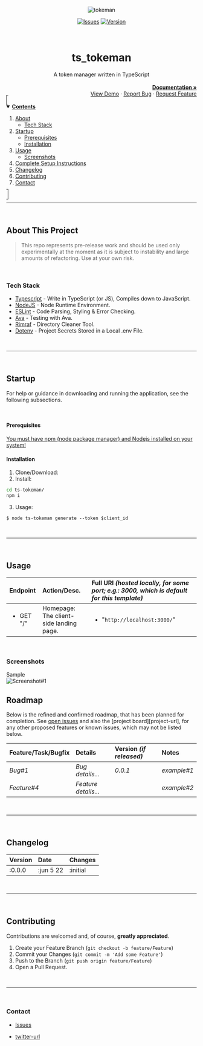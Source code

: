<!--
*** Using markdown "reference style" links for readability.
*** Reference links are enclosed in brackets [ ] instead of parentheses ( ).
*** See the bottom of this document for the declaration of the reference variables.
*** https://www.markdownguide.org/basic-syntax/#reference-style-links
-->

<div align="center">


<br>
<br>
<br>

![tokeman](./assets/tokeman.png)

<!-- PROJECT SHIELDS/BADGES -->
[![Issues][issues-shield]][issues-url]
[![Version][version-shield]][version-url]

<!-- PROJECT LOGO & TITLE -->
<br>
<div align="center">
  <div align="center"><h1>ts_tokeman</h1>A token manager written in TypeScript</div>
  <div align="right">
    <br>
    <a href="https://github.com/jay-bulk/ts-tokeman/blob/main/README.md"><strong>Documentation »</strong></a>
    <br>
    <a href="#usage">View Demo</a>
    ·
    <a href="https://github.com/jay-bulk/ts-tokeman/issues">Report Bug</a>
    ·
    <a href="https://github.com/jay-bulk/ts-tokeman/issues">Request Feature</a>
  </div>
</div>



<!-- TABLE OF CONTENTS -->
<div align="left">
<details align="left" open="open" style="padding:4px;display:inline;border-width:1px;border-style:solid;">
  <summary><b style="display: inline-block"><u>Contents</u></b></summary>
    <ol>
        <li>
        <a href="#about-this-project">About</a>
        <ul>
            <li><a href="#tech-stack">Tech Stack</a></li>
        </ul>
        </li>
        <li>
        <a href="#startup">Startup</a>
        <ul>
            <li><a href="#prerequisites">Prerequisites</a></li>
            <li><a href="#installation">Installation</a></li>
        </ul>
        </li>
        <li>
          <a href="#usage">Usage</a>
          <ul>
            <li><a href="#screenshots">Screenshots</a></li>
        </ul>
        </li>
        <li><a href="#complete-setup-instructions">Complete Setup Instructions</a></li>
        <li><a href="#changelog">Changelog</a></li>
        <li><a href="#contributing">Contributing</a></li>
        <li><a href="#contact">Contact</a></li>
    </ol>
</details><hr><br>
<div/>



## About This Project
> This repo represents pre-release work and should be used only experimentally at the moment as it is subject to instability and large amounts of refactoring. Use at your own risk.
<br>

### Tech Stack
* [Typescript](https://www.typescriptlang.org/) - Write in TypeScript (or JS), Compiles down to JavaScript.
* [NodeJS](https://nodejs.org/en/) - Node Runtime Environment.
* [ESLint](https://eslint.org/) - Code Parsing, Styling & Error Checking.
* [Ava](https://github.com/avajs/ava) - Testing with Ava.
* [Rimraf](https://www.npmjs.com/package/rimraf) - Directory Cleaner Tool.
* [Dotenv](https://www.npmjs.com/package/dotenv) - Project Secrets Stored in a Local .env File.

<br><hr><br>

## Startup
For help or guidance in downloading and running the application, see the following subsections.

<br>

#### Prerequisites
[You must have npm (node package manager) and Nodejs installed on your system!](https://docs.npmjs.com/downloading-and-installing-node-js-and-npm)

#### Installation
1. Clone/Download:
2. Install:
  ```sh
cd ts-tokeman/
  npm i
  ```
3. Usage:
  ```shell
$ node ts-tokeman generate --token $client_id
  ```

<br><hr><br>

## Usage

| Endpoint | Action/Desc. | Full URI <i>(hosted locally, for some port; e.g.: 3000, which is default for this template)</i> |
|:---|:---|:---|
| <ul><li>GET "/"</li></ul> | Homepage:<br>The client-side landing page. | <ul><li>"`http://localhost:3000/`"</li></ul> |

<br>

### Screenshots

Sample<br>
![Screenshot#1](https://github.com/jay-bulk/ts-tokeman-example-login.png)

<!-- ROADMAP -->
## Roadmap
Below is the refined and confirmed roadmap, that has been planned for completion. See [open issues][issues-url] and also the [project board][project-url], for any other proposed features or known issues, which may not be listed below.

| Feature/Task/Bugfix | Details | Version <i>(if released)</i> | Notes |
|:---|:---|:---|:---|
| <i>Bug#1</i> | <i>Bug details...</i> | <i>0.0.1</i> | <i>example#1</i> |
| <i>Feature#4</i> | <i>Feature details...</i> |   | <i>example#2</i> |

<br><hr><br>

<!-- CHANGELOG -->
## Changelog

| Version | Date     | Changes  |
|:--------|:---------|:---------|
|:0.0.0   |:jun 5 22 | :initial |
<br><hr><br>

<!-- CONTRIBUTING -->
## Contributing
Contributions are welcomed and, of course, **greatly appreciated**.

1. Create your Feature Branch (`git checkout -b feature/Feature`)
2. Commit your Changes (`git commit -m 'Add some Feature'`)
3. Push to the Branch (`git push origin feature/Feature`)
4. Open a Pull Request.

<br><hr><br>



<!-- CONTACT -->
### Contact

* [Issues][issues-url]
<!---* [Personal Website.](https://jay-bulk.github.io/)-->
* [twitter-url](https://twitter/jay_bulk)

<br>

<!-- SPECIFIC URLS - NEED CHANGING PER PROJECT -->
<!-- https://www.markdownguide.org/basic-syntax/#reference-style-links -->
</div>
</div>

[workflow-shield]: https://github.com/jay-bulk/ts-tokeman/actions/workflows/codeql-analysis.yml/badge.svg

[workflow-url]: https://github.com/jay-bulk/ts-tokeman/actions
[version-shield]: https://img.shields.io/github/v/release/jay-bulk/ts-tokeman

[version-url]: https://github.com/jay-bulk/ts-tokeman/releases/

[issues-shield]: https://img.shields.io/github/issues/jay-bulk/ts-tokeman.svg

[issues-url]: https://github.com/jay-bulk/ts-tokeman/issues
